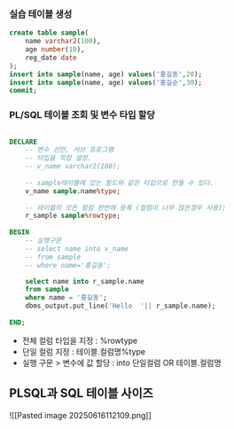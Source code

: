 ### 실습 테이블 생성
``` sql
create table sample(
    name varchar2(100),
    age number(10),
    reg_date date
);
insert into sample(name, age) values('홍길동',20);
insert into sample(name, age) values('홍길순',30);
commit;


```

### PL/SQL 테이블 조회 및 변수 타입 할당 
``` sql

DECLARE
    -- 변수 선언, 서브 프로그램
    -- 타입을 직접 설정.
	-- v_name varchar2(100);
    
    -- sample테이블에 있는 필드와 같은 타입으로 만들 수 있다.
    v_name sample.name%type;
   
	-- 테이블의 모든 컬럼 한번에 등록 (컬럼이 너무 많은경우 사용);
    r_sample sample%rowtype;
    
BEGIN
    -- 실행구문
	-- select name into v_name
	-- from sample
	-- where name='홍길동';

	select name into r_sample.name 
    from sample
    where name = '홍길동';
    dbms_output.put_line('Hello  '|| r_sample.name);
    
END;
```
- 전체 컬럼 타입을 지정 : %rowtype
- 단일 컬럼 지정 : 테이블.컬럼명%type
- 실행 구문 > 변수에 값 할당 : into 단일컬럼 OR 테이블.컬럼명 


## PLSQL과 SQL 테이블 사이즈

![[Pasted image 20250616112109.png]]
